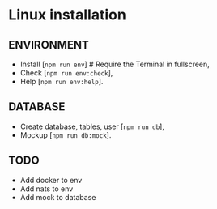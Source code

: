 # Linux installation

## ENVIRONMENT

- Install [`npm run env`] # Require the Terminal in fullscreen,
- Check [`npm run env:check`],
- Help [`npm run env:help`].

## DATABASE

- Create database, tables, user [`npm run db`],
- Mockup [`npm run db:mock`].

## TODO 

- Add docker to env
- Add nats to env
- Add mock to database